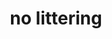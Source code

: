 ---
layout: symbols
title: no littering
emoji: no_littering
permalink: 🚯.html
image: assets/img/3moji/no_littering.png
---